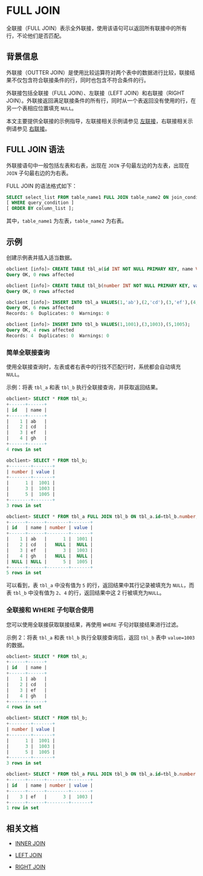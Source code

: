 # FULL JOIN

全联接（FULL JOIN）表示全外联接，使用该语句可以返回所有联接中的所有行，不论他们是否匹配。

## 背景信息

外联接（OUTTER JOIN）是使用比较运算符对两个表中的数据进行比较，联接结果不仅包含符合联接条件的行，同时也包含不符合条件的行。

外联接包括全联接（FULL JOIN）、左联接（LEFT JOIN）和右联接（RIGHT JOIN）。外联接返回满足联接条件的所有行，同时从一个表返回没有使用的行，在另一个表相应位置填充 `NULL`。

本文主要提供全联接的示例指导，左联接相关示例请参见 [左联接](3.left-join-of-mysql-mode.md)，右联接相关示例请参见 [右联接](4.right-join-of-mysql-mode.md)。

## FULL JOIN 语法

外联接语句中一般包括左表和右表，出现在 `JOIN` 子句最左边的为左表，出现在 `JOIN` 子句最右边的为右表。

FULL JOIN 的语法格式如下：

```sql
SELECT select_list FROM table_name1 FULL JOIN table_name2 ON join_condition
[ WHERE query_condition ]
[ ORDER BY column_list ];
```

其中，`table_name1` 为左表，`table_name2` 为右表。

## 示例

创建示例表并插入适当数据。

```sql
obclient [info]> CREATE TABLE tbl_a(id INT NOT NULL PRIMARY KEY, name VARCHAR(50));
Query OK, 0 rows affected

obclient [info]> CREATE TABLE tbl_b(number INT NOT NULL PRIMARY KEY, value INT);
Query OK, 0 rows affected

obclient [info]> INSERT INTO tbl_a VALUES(1,'ab'),(2,'cd'),(3,'ef'),(4,'gh');
Query OK, 6 rows affected
Records: 6  Duplicates: 0  Warnings: 0

obclient [info]> INSERT INTO tbl_b VALUES(1,1001),(3,1003),(5,1005);
Query OK, 4 rows affected
Records: 4  Duplicates: 0  Warnings: 0
```

### 简单全联接查询

使用全联接查询时，左表或者右表中的行找不匹配行时，系统都会自动填充 `NULL`。

示例：将表 `tbl_a` 和表 `tbl_b` 执行全联接查询，并获取返回结果。

```sql
obclient> SELECT * FROM tbl_a;
+------+------+
| id   | name |
+------+------+
|    1 | ab   |
|    2 | cd   |
|    3 | ef   |
|    4 | gh   |
+------+------+
4 rows in set

obclient> SELECT * FROM tbl_b;
+--------+-------+
| number | value |
+--------+-------+
|      1 |  1001 |
|      3 |  1003 |
|      5 |  1005 |
+--------+-------+
3 rows in set

obclient> SELECT * FROM tbl_a FULL JOIN tbl_b ON tbl_a.id=tbl_b.number;
+------+------+--------+-------+
| id   | name | number | value |
+------+------+--------+-------+
|    1 | ab   |      1 |  1001 |
|    2 | cd   |   NULL |  NULL |
|    3 | ef   |      3 |  1003 |
|    4 | gh   |   NULL |  NULL |
| NULL | NULL |      5 |  1005 |
+------+------+--------+-------+
5 rows in set
```

可以看到，表 `tbl_a` 中没有值为 `5` 的行，返回结果中其行记录被填充为 `NULL`，而 表 `tbl_b` 中没有值为 `2`、`4` 的行，返回结果中这 2 行被填充为`NULL`。

### 全联接和 WHERE 子句联合使用

您可以使用全联接获取联接结果，再使用 `WHERE` 子句对联接结果进行过滤。

示例 2：将表 `tbl_a` 和表 `tbl_b` 执行全联接查询后，返回 `tbl_b` 表中 `value=1003` 的数据。

```sql
obclient> SELECT * FROM tbl_a;
+------+------+
| id   | name |
+------+------+
|    1 | ab   |
|    2 | cd   |
|    3 | ef   |
|    4 | gh   |
+------+------+
4 rows in set

obclient> SELECT * FROM tbl_b;
+--------+-------+
| number | value |
+--------+-------+
|      1 |  1001 |
|      3 |  1003 |
|      5 |  1005 |
+--------+-------+
3 rows in set

obclient> SELECT * FROM tbl_a FULL JOIN tbl_b ON tbl_a.id=tbl_b.number WHERE tbl_b.value=1003;
+------+------+--------+-------+
| id   | name | number | value |
+------+------+--------+-------+
|    3 | ef   |      3 |  1003 |
+------+------+--------+-------+
1 row in set
```

## 相关文档

* [INNER JOIN](1.inner-join.md)

* [LEFT JOIN](3.left-join-of-mysql-mode.md)

* [RIGHT JOIN](4.right-join-of-mysql-mode.md)

